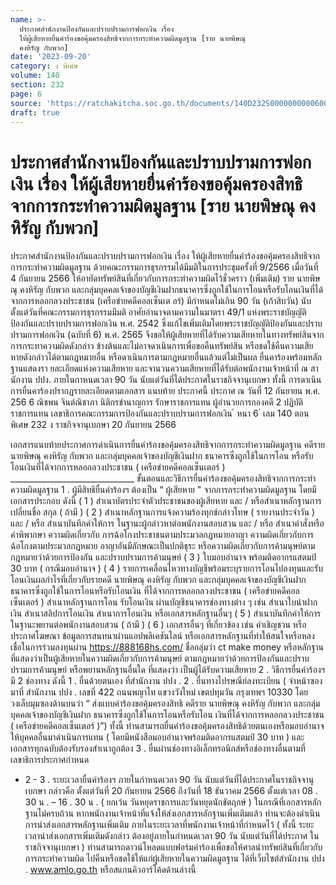 ```yaml
---
name: >-
  ประกาศสำนักงานป้องกันและปราบปรามการฟอกเงิน เรื่อง
  ให้ผู้เสียหายยื่นคำร้องขอคุ้มครองสิทธิจากการกระทำความผิดมูลฐาน [ราย นายพิษณุ
  คงหิรัญ กับพวก]
date: '2023-09-20'
category: ง พิเศษ
volume: 140
section: 232
page: 6
source: 'https://ratchakitcha.soc.go.th/documents/140D232S0000000000600.pdf'
draft: true
---
```


# ประกาศสำนักงานป้องกันและปราบปรามการฟอกเงิน เรื่อง ให้ผู้เสียหายยื่นคำร้องขอคุ้มครองสิทธิจากการกระทำความผิดมูลฐาน [ราย นายพิษณุ คงหิรัญ กับพวก]

ประกาศสำนักงานป้องกันและปราบปรามการฟอกเงิน เรื่อง ให้ผู้เสียหายยื่นคำร้องขอคุ้มครองสิทธิจากการกระทำความผิดมูลฐาน ด้วยคณะกรรมการธุรกรรมได้มีมติในการประชุมครั้งที่ 9/2566 เมื่อวันที่ 4 กันยายน 2566 ให้อายัดทรัพย์สินที่เกี่ยวกับการกระทำความผิดไว้ชั่วคราว (เพิ่มเติม) ราย นายพิษณุ คงหิรัญ กับพวก และกลุ่มบุคคลเจ้าของบัญชีเงินฝากธนาคารซึ่งถูกใช้ในการโอนหรือรับโอนเงินที่ได้จากการหลอกลวงประชาชน (เครือข่ายคดีคอลเซ็นเต อร์) มีกำหนดไม่เกิน 90 วัน (เก้าสิบวัน) นับตั้งแต่วันที่คณะกรรมการธุรกรรมมีมติ อาศัยอำนาจตามความในมาตรา 49/1 แห่งพระราชบัญญัติป้องกันและปราบปรามการฟอกเงิน พ.ศ. 2542 ซึ่งแก้ไขเพิ่มเติมโดยพระราชบัญญัติป้องกันและปราบปรามการฟอกเงิน (ฉบับที่ 6) พ.ศ. 2565 จึงขอให้ผู้เสียหายที่ได้รับความเสียหายในทางทรัพย์สินจากการกระทาความผิดดังกล่าว ข้างต้นและไม่อาจดาเนินการเพื่อขอคืนทรัพย์สิน หรือชดใช้คืนความเสียหายดังกล่าวได้ตามกฎหมายอื่น หรือดาเนินการตามกฎหมายอื่นแล้วแต่ไม่เป็นผล ยื่นคาร้องพร้อมหลักฐานแสดงรา ยละเอียดแห่งความเสียหาย และจานวนความเสียหายที่ได้รับต่อพนักงานเจ้าหน้าที่ ณ สานักงาน ปปง. ภายในกาหนดเวลา 90 วัน นับแต่วันที่ได้ประกาศในราชกิจจานุเบกษา ทั้งนี้ การดาเนินการยื่นคาร้องปรากฏรายละเอียดตามเอกสาร แนบท้าย ประกาศนี้ ประกาศ ณ วันที่ 12 กันยายน พ.ศ. 256 6 ณิชพน จินต์ณิชาภา นิติกรชำนาญการ รักษาราชการแทน ผู้อำนวยการกองคดี 2 ปฏิบัติราชการแทน เลขาธิการคณะกรรมการป้องกันและปราบปรามการฟอกเงิน ้ หนา 6 ่ เลม 140 ตอนพิเศษ 232 ง ราชกิจจานุเบกษา 20 กันยายน 2566

เอกสารแนบท้ายประกาศการดําเนินการยื่นคําร้องขอคุ้มครองสิทธิจากการกระทําความผิดมูลฐาน คดีรายนายพิษณุ คงหิรัญ กับพวก และกลุ่มบุคคลเจ้าของบัญชีเงินฝาก ธนาคารซึ่งถูกใช้ในการโอน หรือรับโอนเงินที่ได้จากการหลอกลวงประชาชน ( เครือข่ายคดีคอลเซ็นเตอร์ ) _______________________________ ขั้นตอนและวิธีการยื่นคําร้องขอคุ้มครองสิทธิจากการกระทําความผิดมูลฐาน 1 . ผู้มีสิทธิยื่นคําร้องฯ ต้องเป็น “ ผู้เสียหาย " จากการกระทําความผิดมูลฐาน โดยมีเอกสารประกอบ ดังนี้ ( 1 ) สําเนาบัตรประจําตัวประชาชนของผู้เสียหาย และ / หรือสําเนาหลักฐานการเปลี่ยนชื่อ สกุล ( ถ้ามี ) ( 2 ) สําเนาหลักฐานการแจ้งความร้องทุกข์กล่าวโทษ ( รายงานประจําวัน ) และ / หรือ สําเนาบันทึกคําให้การ ในฐานะผู้กล่าวหาต่อพนักงานสอบสวน และ / หรือ สําเนาคําสั่งหรือคําพิพากษา ความผิดเกี่ยวกับ การฉ้อโกงประชาชนตามประมวลกฎหมายอาญา ความผิดเกี่ยวกับการฉ้อโกงตามประมวลกฎหมาย อาญาอันมีลักษณะเป็นปกติธุระ หรือความผิดเกี่ยวกับการค้ามนุษย์ตามกฎหมายว่าด้วยการป้องกัน และปราบปรามการค้ามนุษย์ ( 3 ) ใบมอบอํานาจ พร้อมติดอากรแสตมป์ 30 บาท ( กรณีมอบอํานาจ ) ( 4 ) รายการเคลื่อนไหวทางบัญชีพร้อมระบุรายการโอนไปลงทุนและรับโอนเงินผลกําไรที่เกี่ยวกับรายคดี นายพิษณุ คงหิรัญ กับพวก และกลุ่มบุคคลเจ้าของบัญชีเงินฝาก ธนาคารซึ่งถูกใช้ในการโอนหรือรับโอนเงิน ที่ได้จากการหลอกลวงประชาชน ( เครือข่ายคดีคอลเซ็นเตอร์ ) สําเนาหลักฐานการโอน รับโอนเงิน ผ่านบัญชีธนาคารช่องทางต่าง ๆ เช่น สําเนาใบนําฝากเงิน สําเนาสลิปการโอนเงิน สําเนาการโอนเงิน หรือเอกสารหลักฐานอื่นๆ ( 5 ) สําเนาบันทึกคําให้การในฐานะพยานต่อพนักงานสอบสวน ( ถ้ามี ) ( 6 ) เอกสารอื่นๆ ที่เกี่ยวข้อง เช่น คําเชิญชวน หรือประกาศโฆษณา ข้อมูลการสนทนาผ่านแอปพลิเคชันไลน์ หรือเอกสารหลักฐานที่ทําให้สนใจหรือหลงเชื่อในการร่วมลงทุนผ่าน https://888168hs.com/ ชื่อกลุ่มว่า ct make money หรือหลักฐานที่แสดงว่าเป็นผู้เสียหายในความผิดเกี่ยวกับการค้ามนุษย์ ตามกฎหมายว่าด้วยการป้องกันและปราบปรามการค้ามนุษย์ หรือพยานหลักฐานอื่นใด ที่แสดงว่า เป็นผู้ได้รับความเสียหาย 2 . วิธีการยื่นคําร้องฯ มี 2 ช่องทาง ดังนี้ 1 . ยื่นด้วยตนเอง ที่สํานักงาน ปปง . 2 . ยื่นทางไปรษณีย์ลงทะเบียน ( จ่าหน้าซองมาที่ สํานักงาน ปปง . เลขที่ 422 ถนนพญาไท แขวงวังใหม่ เขตปทุมวัน กรุงเทพฯ 10330 โดยวงเล็บมุมซองด้านบนว่า “ ส่งแบบคําร้องขอคุ้มครองสิทธิ คดีราย นายพิษณุ คงหิรัญ กับพวก และกลุ่มบุคคลเจ้าของบัญชีเงินฝาก ธนาคารซึ่งถูกใช้ในการโอนหรือรับโอน เงินที่ได้จากการหลอกลวงประชาชน ( เครือข่ายคดีคอลเซ็นเตอร์ )”) ทั้งนี้ ท่านสามารถยื่นคําร้องขอคุ้มครองสิทธิด้วยตนเองหรือมอบอํานาจ ให้บุคคลอื่นมาดําเนินการแทน ( โดยมีหนังสือมอบอํานาจพร้อมติดอากรแสตมป์ 30 บาท ) และเอกสารทุกฉบับต้องรับรองสําเนาถูกต้อง 3 . ยื่นผ่านช่องทางอิเล็กทรอนิกส์หรือช่องทางอื่นตามที่เลขาธิการประกาศกําหนด

- 2 - 3 . ระยะเวลายื่นคําร้องฯ ภายในกําหนดเวลา 90 วัน นับแต่วันที่ได้ประกาศในราชกิจจานุเบกษา กล่าวคือ ตั้งแต่วันที่ 20 กันยายน 2566 ถึงวันที่ 18 ธันวาคม 2566 ตั้งแต่เวลา 08 . 30 น . – 16 . 30 น . ( ยกเว้น วันหยุดราชการและวันหยุดนักขัตฤกษ์ ) ในกรณีที่เอกสารหลักฐานไม่ครบถ้วน หากพนักงานเจ้าหน้าที่แจ้งให้ส่งเอกสารหลักฐานเพิ่มเติมแล้ว ท่านจะต้องดําเนินการนําส่งเอกสารหลักฐานเพิ่มเติม ภายในระยะเวลาที่พนักงานเจ้าหน้าที่กําหนดไว้ ( ทั้งนี้ ระยะเวลานําส่งเอกสารเพิ่มเติมดังกล่าว ต้องอยู่ภายในกําหนดเวลา 90 วัน นับแต่วันที่ได้ประกาศ ในราชกิจจานุเบกษา ) ท่านสามารถดาวน์โหลดแบบฟอร์มคําร้องเพื่อขอให้ศาลนําทรัพย์สินที่เกี่ยวกับการกระทําความผิด ไปคืนหรือชดใช้ให้แก่ผู้เสียหายในความผิดมูลฐาน ได้ที่เว็บไซต์สํานักงาน ปปง . www.amlo.go.th หรือสแกนคิวอาร์โค้ดด้านล่างนี้
